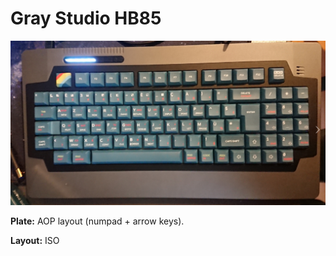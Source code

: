 # Gray Studio HB85

![](images/hb85.png)

**Plate:** AOP layout (numpad + arrow keys).

**Layout:** ISO


